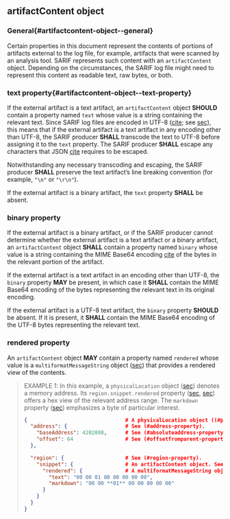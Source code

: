 ## artifactContent object

### General{#artifactcontent-object--general}

Certain properties in this document represent the contents of portions of artifacts external to the log file, for example, artifacts that were scanned by an analysis tool. SARIF represents such content with an `artifactContent` object. Depending on the circumstances, the SARIF log file might need to represent this content as readable text, raw bytes, or both.

### text property{#artifactcontent-object--text-property}

If the external artifact is a text artifact, an `artifactContent` object **SHOULD** contain a property named `text` whose value is a string containing the relevant text. Since SARIF log files are encoded in UTF-8 ([cite](#RFC3629); see [sec](#file-format--general)), this means that if the external artifact is a text artifact in any encoding other than UTF-8, the SARIF producer **SHALL** transcode the text to UTF-8 before assigning it to the `text` property. The SARIF producer **SHALL** escape any characters that JSON [cite](#RFC8259) requires to be escaped.

Notwithstanding any necessary transcoding and escaping, the SARIF producer **SHALL** preserve the text artifact’s line breaking convention (for example, `"\n"` or `"\r\n"`).

If the external artifact is a binary artifact, the `text` property **SHALL** be absent.

### binary property

If the external artifact is a binary artifact, or if the SARIF producer cannot determine whether the external artifact is a text artifact or a binary artifact, an `artifactContent` object **SHALL** contain a property named `binary` whose value is a string containing the MIME Base64 encoding [cite](#RFC2045) of the bytes in the relevant portion of the artifact.

If the external artifact is a text artifact in an encoding other than UTF-8, the `binary` property **MAY** be present, in which case it **SHALL** contain the MIME Base64 encoding of the bytes representing the relevant text in its original encoding.

If the external artifact is a UTF-8 text artifact, the `binary` property **SHOULD** be absent. If it is present, it **SHALL** contain the MIME Base64 encoding of the UTF-8 bytes representing the relevant text.

### rendered property

An `artifactContent` object **MAY** contain a property named `rendered` whose value is a `multiformatMessageString` object ([sec](#multiformatmessagestring-object)) that provides a rendered view of the contents.

> EXAMPLE 1: In this example, a `physicalLocation` object ([sec](#physicallocation-object)) denotes a memory address. Its `region.snippet.rendered` property ([sec](#region-property), [sec](#snippet-property)) offers a hex view of the relevant address range. The `markdown` property ([sec](#multiformatmessagestring-object--markdown-property)) emphasizes a byte of particular interest.
>
> ```json
> {                                # A physicalLocation object ((#physicallocation-object)).
>   "address": {                   # See (#address-property).
>     "baseAddress": 4202880,      # See (#absoluteaddress-property).
>     "offset": 64                 # See (#offsetfromparent-property).
>   },
> 
>   "region": {                    # See (#region-property).
>     "snippet": {                 # An artifactContent object. See (#snippet-property).
>       "rendered": {              # A multiformatMessageString object ((#multiformatmessagestring-object)).
>         "text": "00 00 01 00 00 00 00 00",
>         "markdown": "00 00 **01** 00 00 00 00 00"
>       }
>     }
>   }
> }
> ```
